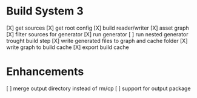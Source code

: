 # Build System 3
[X] get sources
[X] get root config
[X] build reader/writer
  [X] asset graph
[X] filter sources for generator
[X] run generator
  [ ] run nested generator trought build step
[X] write generated files to graph and cache folder
[X] write graph to build cache
[X] export build cache

# Enhancements
[ ] merge output directory instead of rm/cp
[ ] support for output package